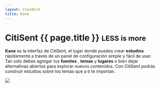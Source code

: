 ```yaml
---
layout: standard
title: Kane
---
```




<div class='row marketing'>
  <div class="col-md-7">
    <div class="page-header">
      <h1 class='huge title'><span class='black'>CitiSent</span> <strong class='uc'>{{ page.title }}</strong> <small >LESS is more</small></h1>
    </div>
    <p>
      <strong class='cyan uc'>Kane</strong> es la interfaz de CitiSent, el lugar donde puedes crear 
      <i class="cs-icon-study yellow"></i>
      <strong>estudios</strong>
      rápidamente a través de un panel de configuración simple y fácil de usar. Tan solo debes agregar tus
      <i class="cs-icon-source blue"></i>
      <strong>fuentes</strong>
      ,
      <i class="cs-icon-topic orange"></i>
      <strong>temas</strong>
      y
      <i class="cs-icon-place green"></i>
      <strong>lugares</strong>
      o bien dejar alternativas abiertas para explorar nuevos contenidos. Con CitiSent podrás construir estudios sobre los temas que a tí te importan.
    </p>
  </div>
  <div class="col-md-5 center">
    <img class="img-circle" src="{{ site.baseurl }}/assets/kane.jpg">
  </div>
</div>

<div class='row'>
<div class='col-md-1 col-md-offset-1'> <i class='fa fa-4x cs-icon-study'></i></div> 
<div class='col-md-1'> <i class='fa fa-4x cs-icon-source'></i></div> 
<div class='col-md-1'> <i class='fa fa-4x cs-icon-topic'></i></div>  
<div class='col-md-1'> <i class='fa fa-4x cs-icon-place'></i></div> 
<div class='col-md-1'> <i class='fa fa-4x cs-icon-barchart'></i></div> 
<div class='col-md-1'> <i class='fa fa-4x cs-icon-bublechart'></i></div> 
<div class='col-md-1'> <i class='fa fa-4x cs-icon-user'></i></div> 
<div class='col-md-1'> <i class='fa fa-4x cs-icon-config'></i></div> 
<div class='col-md-1'> <i class='fa fa-4x cs-icon-brain'></i></div> 
<div class='col-md-1'> <i class='fa fa-4x cs-icon-branch'></i></div> 
</div>